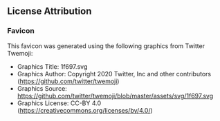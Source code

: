 ## License Attribution

### Favicon
This favicon was generated using the following graphics from Twitter Twemoji:

- Graphics Title: 1f697.svg
- Graphics Author: Copyright 2020 Twitter, Inc and other contributors (https://github.com/twitter/twemoji)
- Graphics Source: https://github.com/twitter/twemoji/blob/master/assets/svg/1f697.svg
- Graphics License: CC-BY 4.0 (https://creativecommons.org/licenses/by/4.0/)
